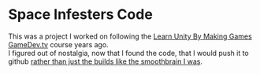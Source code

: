 # Space Infesters Code
This was a project I worked on following the [Learn Unity By Making Games GameDev.tv](https://www.udemy.com/course/unitycourse-archive/learn) course years ago.<br>
I figured out of nostalgia, now that I found the code, that I would push it to github [rather than just the builds like the smoothbrain I was](https://github.com/EpicNicks/SpaceInfesters).
